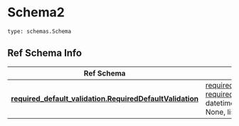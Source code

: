 # Schema2
```
type: schemas.Schema
```

## Ref Schema Info
Ref Schema | Input Type | Output Type
---------- | ---------- | -----------
[**required_default_validation.RequiredDefaultValidation**](../../../../../../../../../components/schema/required_default_validation.md) | [required_default_validation.RequiredDefaultValidationDictInput](../../../../../../../../../components/schema/required_default_validation.md#requireddefaultvalidationdictinput), [required_default_validation.RequiredDefaultValidationDict](../../../../../../../../../components/schema/required_default_validation.md#requireddefaultvalidationdict), str, datetime.date, datetime.datetime, uuid.UUID, int, float, bool, None, list, tuple, bytes, io.FileIO, io.BufferedReader | [required_default_validation.RequiredDefaultValidationDict](../../../../../../../../../components/schema/required_default_validation.md#requireddefaultvalidationdict), str, float, int, bool, None, tuple, bytes, io.FileIO
